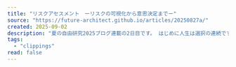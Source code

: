 ```yaml
---
title: "リスクアセスメント　ーリスクの可視化から意思決定までー"
source: "https://future-architect.github.io/articles/20250827a/"
created: 2025-09-02
description: "夏の自由研究2025ブログ連載の2日目です。 はじめに人生は選択の連続ですが、何を選択するかどうやって決めていますか？ おそらくはメリット/デメリットを鑑みて方向性を決める方が大半だと思います。時には、どう転んでも結論は一緒の場合やメリデメで考えない場面もあるとは思いますが、巨額マネーが動くケースではそうもいきませんよね。 今回は、サイバーセキュリティ界隈の文脈で「リスクの可視化～意思決"
tags:
  - "clippings"
read: false
---
```

